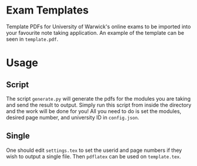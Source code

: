 # Exam Templates

Template PDFs for University of Warwick's online exams to be imported into your favourite note taking application. An example of the template can be seen in `template.pdf`.

# Usage

## Script

The script `generate.py` will generate the pdfs for the modules you are taking and send the result to output. Simply run this script from inside the directory and the work will be done for you! All you need to do is set the modules, desired page number, and university ID in `config.json`.

## Single

One should edit `settings.tex` to set the userid and page numbers if they wish to output a single file. Then `pdflatex` can be used on `template.tex`.
